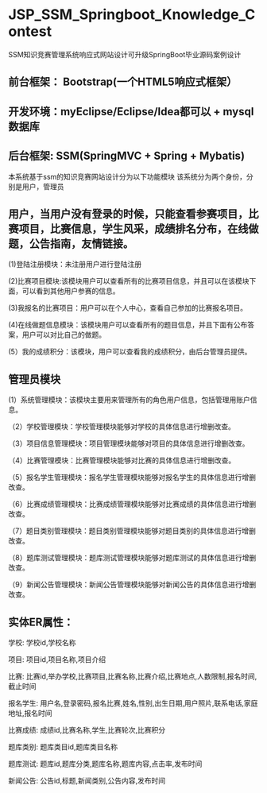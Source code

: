 # JSP_SSM_Springboot_Knowledge_Contest
SSM知识竞赛管理系统响应式网站设计可升级SpringBoot毕业源码案例设计
## 前台框架： Bootstrap(一个HTML5响应式框架）
## 开发环境：myEclipse/Eclipse/Idea都可以 + mysql数据库
## 后台框架: SSM(SpringMVC + Spring + Mybatis)
本系统基于ssm的知识竞赛网站设计分为以下功能模块
该系统分为两个身份，分别是用户，管理员
## 用户，当用户没有登录的时候，只能查看参赛项目，比赛项目，比赛信息，学生风采，成绩排名分布，在线做题，公告指南，友情链接。
(1)登陆注册模块：未注册用户进行登陆注册

(2)比赛项目模块:该模块用户可以查看所有的比赛项目信息，并且可以在该模块下面，可以看到其他用户参赛的信息。

(3)我报名的比赛项目：用户可以在个人中心，查看自己参加的比赛报名项目。

(4)在线做题信息模块：该模块用户可以查看所有的题目信息，并且下面有公布答案，用户可以对比自己的做题。

(5）我的成绩积分：该模块，用户可以查看我的成绩积分，由后台管理员提供。
## 管理员模块
 (1）系统管理模块：该模块主要用来管理所有的角色用户信息，包括管理用账户信息。
 
（2）学校管理模块：学校管理模块能够对学校的具体信息进行增删改查。

（3）项目信息管理模块：项目管理模块能够对项目的具体信息进行增删改查。

（4）比赛管理模块：比赛管理模块能够对比赛的具体信息进行增删改查。

（5）报名学生管理模块：报名学生管理模块能够对报名学生的具体信息进行增删改查。

（6）比赛成绩管理模块：比赛成绩管理模块能够对比赛成绩的具体信息进行增删改查。

（7）题目类别管理模块：题目类别管理模块能够对题目类别的具体信息进行增删改查。

（8）题库测试管理模块：题库测试管理模块能够对题库测试的具体信息进行增删改查。

（9）新闻公告管理模块：新闻公告管理模块能够对新闻公告的具体信息进行增删改查。
## 实体ER属性：
学校: 学校id,学校名称

项目: 项目id,项目名称,项目介绍

比赛: 比赛id,举办学校,比赛项目,比赛名称,比赛介绍,比赛地点,人数限制,报名时间,截止时间

报名学生: 用户名,登录密码,报名比赛,姓名,性别,出生日期,用户照片,联系电话,家庭地址,报名时间

比赛成绩: 成绩id,比赛名称,学生,比赛轮次,比赛积分

题库类别: 题库类目id,题库类目名称

题库测试: 题库id,题库分类,题库名称,题库内容,点击率,发布时间

新闻公告: 公告id,标题,新闻类别,公告内容,发布时间

